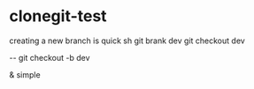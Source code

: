 # clonegit-test
creating a new branch is quick 
sh 
git brank dev
git checkout dev

-- git checkout -b dev

& simple
